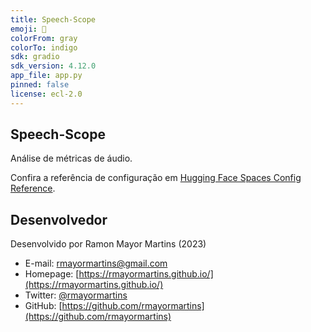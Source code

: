 ```yaml
---
title: Speech-Scope
emoji: 🎤
colorFrom: gray
colorTo: indigo
sdk: gradio
sdk_version: 4.12.0
app_file: app.py
pinned: false
license: ecl-2.0
---
```


## Speech-Scope

Análise de métricas de áudio.

Confira a referência de configuração em [Hugging Face Spaces Config Reference](https://huggingface.co/docs/hub/spaces-config-reference).

## Desenvolvedor

Desenvolvido por Ramon Mayor Martins (2023)

- E-mail: [rmayormartins@gmail.com](mailto:rmayormartins@gmail.com)
- Homepage: [https://rmayormartins.github.io/](https://rmayormartins.github.io/)
- Twitter: [@rmayormartins](https://twitter.com/rmayormartins)
- GitHub: [https://github.com/rmayormartins](https://github.com/rmayormartins)

